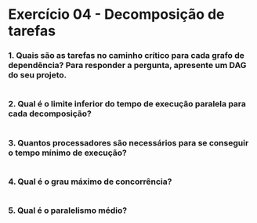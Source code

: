 # Exercício 04 - Decomposição de tarefas
### 1. Quais são as tarefas no caminho crítico para cada grafo de dependência? Para responder a pergunta, apresente um DAG do seu projeto.
```
```
### 2. Qual é o limite inferior do tempo de execução paralela para cada decomposição?
```
```
### 3. Quantos processadores são necessários para se conseguir o tempo mínimo de execução?
```
```
### 4. Qual é o grau máximo de concorrência?
```
```
### 5. Qual é o paralelismo médio?
```

```
